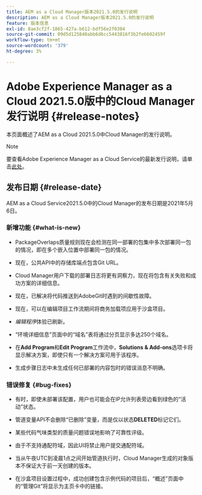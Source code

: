 ```yaml
---
title: AEM as a Cloud Manager版本2021.5.0的发行说明
description: AEM as a Cloud Manager版本2021.5.0的发行说明
feature: 版本信息
exl-id: 8ae3cf2f-1865-427a-b612-bdf56e2f0304
source-git-commit: 09d5d125840abb6d6cc5443816f3b2fe6602459f
workflow-type: tm+mt
source-wordcount: '379'
ht-degree: 3%

---
```


# Adobe Experience Manager as a Cloud 2021.5.0版中的Cloud Manager发行说明 {#release-notes}

本页面概述了AEM as a Cloud 2021.5.0中Cloud Manager的发行说明。

>[!NOTE]
>要查看Adobe Experience Manager as a Cloud Service的最新发行说明，请单击[此处](https://experienceleague.adobe.com/docs/experience-manager-cloud-service/release-notes/release-notes/release-notes-current.html?lang=zh-Hans)。

## 发布日期 {#release-date}

AEM as a Cloud Service2021.5.0中的Cloud Manager的发布日期是2021年5月6日。

### 新增功能 {#what-is-new}

* PackageOverlaps质量规则现在会检测在同一部署的包集中多次部署同一包的情况，即在多个嵌入位置中部署同一包的情况。

* 现在，公共API中的存储库端点包含Git URL。

* Cloud Manager用户下载的部署日志将更有洞察力，现在将包含有关失败和成功方案的详细信息。

* 现在，已解决将代码推送到AdobeGit时遇到的间歇性故障。

* 现在，可以在编辑项目工作流期间将商务加载项应用于沙盒项目。

* *编辑程序*&#x200B;体验已刷新。

* “环境详细信息”页面中的“域名”表将通过分页显示多达250个域名。

* 在&#x200B;**Add Program**&#x200B;和&#x200B;**Edit Program**&#x200B;工作流中，**Solutions &amp; Add-ons**&#x200B;选项卡将显示解决方案，即使只有一个解决方案可用于该程序。

* 生成步骤日志中未生成任何已部署的内容包时的错误消息不明确。

### 错误修复 {#bug-fixes}

* 有时，即使未部署该配置，用户也可能会在IP允许列表旁边看到绿色的“活动”状态。

* 管道变量API不会删除“已删除”变量，而是仅以状态&#x200B;**DELETED**&#x200B;标记它们。

* 某些代码气味类型的质量问题错误地影响了可靠性评级。

* 由于不支持通配符域，因此UI将禁止用户提交通配符域。

* 当从午夜UTC到凌晨1点之间开始管道执行时，Cloud Manager生成的对象版本不保证大于前一天创建的版本。

* 在沙盒项目设置过程中，成功创建包含示例代码的项目后，“概述”页面中的“管理Git”将显示为主页卡中的链接。
